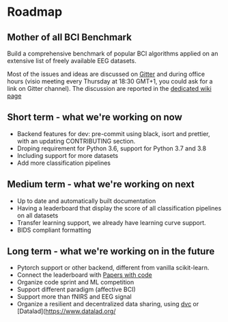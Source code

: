 # Roadmap

## Mother of all BCI Benchmark

Build a comprehensive benchmark of popular BCI algorithms applied on an extensive list of
freely available EEG datasets.

Most of the issues and ideas are discussed on
[Gitter](https://gitter.im/moabb_dev/community) and during office hours (visio meeting
every Thursday at 18:30 GMT+1, you could ask for a link on Gitter channel). The discussion
are reported in the
[dedicated wiki page](https://github.com/NeuroTechX/moabb/wiki/Weekly-MOABB-meeting)

## Short term - what we're working on now

- Backend features for dev: pre-commit using black, isort and prettier, with an updating
  CONTRIBUTING section.
- Droping requirement for Python 3.6, support for Python 3.7 and 3.8
- Including support for more datasets
- Add more classification pipelines

## Medium term - what we're working on next

- Up to date and automatically built documentation
- Having a leaderboard that display the score of all classification pipelines on all
  datasets
- Transfer learning support, we already have learning curve support.
- BIDS compliant formatting

## Long term - what we're working on in the future

- Pytorch support or other backend, different from vanilla scikit-learn.
- Connect the leaderboard with [Papers with code](https://paperswithcode.com/task/eeg)
- Organize code sprint and ML competition
- Support different paradigm (affective BCI)
- Support more than fNIRS and EEG signal
- Organize a resilient and decentralized data sharing, using [dvc](https://dvc.org/) or
  [Datalad](https://www.datalad.org/

